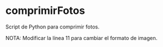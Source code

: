 # comprimirFotos
Script de Python para comprimir fotos.

NOTA: Modificar la línea 11 para cambiar el formato de imagen.
